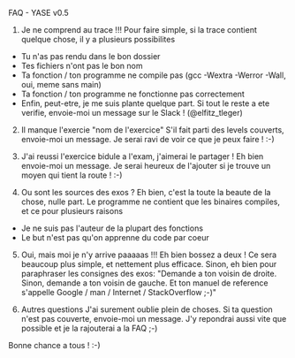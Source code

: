 FAQ	-	YASE v0.5

1) Je ne comprend au trace !!!
Pour faire simple, si la trace contient quelque chose, il y a plusieurs possibilites
- Tu n'as pas rendu dans le bon dossier
- Tes fichiers n'ont pas le bon nom
- Ta fonction / ton programme ne compile pas (gcc -Wextra -Werror -Wall, oui, meme sans main)
- Ta fonction / ton programme ne fonctionne pas correctement
- Enfin, peut-etre, je me suis plante quelque part.
Si tout le reste a ete verifie, envoie-moi un message sur le Slack ! (@elfitz_tleger)

2) Il manque l'exercie "nom de l'exercice"
S'il fait parti des levels couverts, envoie-moi un message.
Je serai ravi de voir ce que je peux faire ! :-)

3) J'ai reussi l'exercice bidule a l'exam, j'aimerai le partager !
Eh bien envoie-moi un message.
Je serai heureux de l'ajouter si je trouve un moyen qui tient la route ! :-)

4) Ou sont les sources des exos ?
Eh bien, c'est la toute la beaute de la chose, nulle part.
Le programme ne contient que les binaires compiles, et ce pour plusieurs raisons
- Je ne suis pas l'auteur de la plupart des fonctions
- Le but n'est pas qu'on apprenne du code par coeur

5) Oui, mais moi je n'y arrive paaaaas !!!
Eh bien bossez a deux ! Ce sera beaucoup plus simple, et nettement plus efficace.
Sinon, eh bien pour paraphraser les consignes des exos:
"Demande a ton voisin de droite. Sinon, demande a ton voisin de gauche.
Et ton manuel de reference s'appelle Google / man / Internet / StackOverflow ;-)"

6) Autres questions
J'ai surement oublie plein de choses.
Si ta question n'est pas couverte, envoie-moi un message.
J'y repondrai aussi vite que possible et je la rajouterai a la FAQ ;-)

Bonne chance a tous ! :-)
